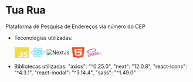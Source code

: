 # Tua Rua 
Plataforma de Pesquisa de Endereços via número do CEP

- Teconologias utilizadas:
  <div style="display: inline_block"><br>
    <img align="center" alt="Js" height="30" width="40" src="https://raw.githubusercontent.com/devicons/devicon/master/icons/javascript/javascript-plain.svg">
    <img align="center" alt="React" height="30" width="40" src="https://raw.githubusercontent.com/devicons/devicon/master/icons/react/react-original.svg">
    <img align="center" alt="NextJs" height="30" width="40" src="https://raw.githubusercontent.com/devicons/devicon/master/icons/next/next-original.svg">
    <img align="center" alt="HTML" height="30" width="40" src="https://raw.githubusercontent.com/devicons/devicon/master/icons/html5/html5-original.svg">
    <img align="center" alt="CSS" height="30" width="40" src="https://raw.githubusercontent.com/devicons/devicon/master/icons/sass/sass-original.svg">
</div>

- Bibliotecas utilizadas:
    "axios": "^0.25.0",
    "next": "12.0.8",
    "react-icons": "^4.3.1",
    "react-modal": "^3.14.4",
    "sass": "^1.49.0"